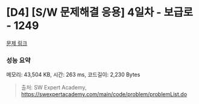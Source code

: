 # [D4] [S/W 문제해결 응용] 4일차 - 보급로 - 1249 

[문제 링크](https://swexpertacademy.com/main/code/problem/problemDetail.do?contestProbId=AV15QRX6APsCFAYD) 

### 성능 요약

메모리: 43,504 KB, 시간: 263 ms, 코드길이: 2,230 Bytes



> 출처: SW Expert Academy, https://swexpertacademy.com/main/code/problem/problemList.do